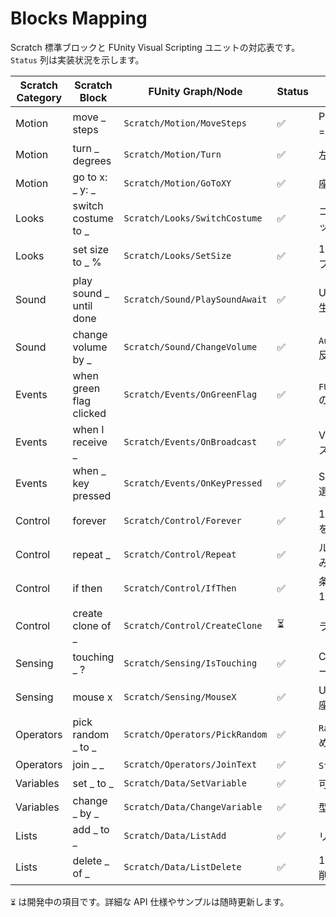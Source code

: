 # Blocks Mapping

Scratch 標準ブロックと FUnity Visual Scripting ユニットの対応表です。`Status` 列は実装状況を示します。

| Scratch Category | Scratch Block | FUnity Graph/Node | Status | Note |
| --- | --- | --- | --- | --- |
| Motion | move _ steps | `Scratch/Motion/MoveSteps` | ✅ | PixelsPerUnit と連動し 1 歩 = 10px を既定化 |
| Motion | turn _ degrees | `Scratch/Motion/Turn` | ✅ | 左回りは負数で指定 |
| Motion | go to x: _ y: _ | `Scratch/Motion/GoToXY` | ✅ | 座標は中心原点基準 |
| Looks | switch costume to _ | `Scratch/Looks/SwitchCostume` | ✅ | コスチュームは `Sprite` にマップ |
| Looks | set size to _ % | `Scratch/Looks/SetSize` | ✅ | 1%〜300% へ自動クランプ |
| Sound | play sound _ until done | `Scratch/Sound/PlaySoundAwait` | ✅ | Unity `AudioSource` を逐次再生 |
| Sound | change volume by _ | `Scratch/Sound/ChangeVolume` | ✅ | `AudioMixer` のボリュームに反映 |
| Events | when green flag clicked | `Scratch/Events/OnGreenFlag` | ✅ | `FUnity.Core.FUnityManager` の再生イベントを受信 |
| Events | when I receive _ | `Scratch/Events/OnBroadcast` | ✅ | Visual Scripting イベントバスで同期 |
| Events | when _ key pressed | `Scratch/Events/OnKeyPressed` | ✅ | ScratchKey 列挙からキーを選択し、押下瞬間で発火 |
| Control | forever | `Scratch/Control/Forever` | ✅ | 1 フレーム待機で CPU 占有を防止 |
| Control | repeat _ | `Scratch/Control/Repeat` | ✅ | ループ回数は整数へ丸め込み |
| Control | if <condition> then | `Scratch/Control/IfThen` | ✅ | 条件が true のとき Body を 1 回同期実行 |
| Control | create clone of _ | `Scratch/Control/CreateClone` | ⏳ | ランタイム複製を最適化中 |
| Sensing | touching _ ? | `Scratch/Sensing/IsTouching` | ✅ | Collider2D または Rect オーバーラップで判定 |
| Sensing | mouse x | `Scratch/Sensing/MouseX` | ✅ | UI Toolkit 座標を Scratch 座標に変換 |
| Operators | pick random _ to _ | `Scratch/Operators/PickRandom` | ✅ | `Random.Range` を用い端点含めて計算 |
| Operators | join _ _ | `Scratch/Operators/JoinText` | ✅ | `StringBuilder` 経由で連結 |
| Variables | set _ to _ | `Scratch/Data/SetVariable` | ✅ | 可変長辞書に保存 |
| Variables | change _ by _ | `Scratch/Data/ChangeVariable` | ✅ | 型推論で数値を加算 |
| Lists | add _ to _ | `Scratch/Data/ListAdd` | ✅ | リスト末尾へ追加 |
| Lists | delete _ of _ | `Scratch/Data/ListDelete` | ✅ | 1 始まりのインデックスで削除 |

`⏳` は開発中の項目です。詳細な API 仕様やサンプルは随時更新します。
